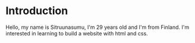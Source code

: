 <h1>Introduction</h1>

Hello, my name is Sitruunasumu, I'm 29 years old and I'm from Finland. I'm interested in learning to build a website with html and css. 

